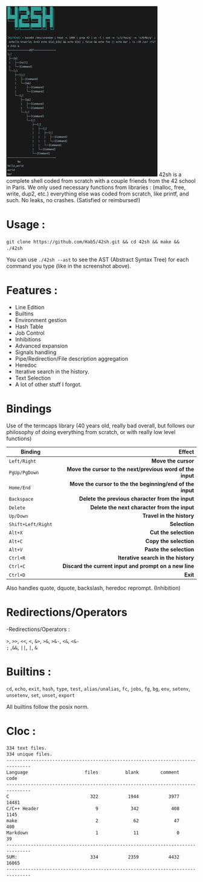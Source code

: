 <img src="screenshots/screenshot.png" width="400" height="450">
42sh is a complete shell coded from scratch with a couple friends from the 42 school in Paris.  
We only used necessary functions from libraries : (malloc, free, write, dup2, etc.) everything else was coded from scratch, like printf, <string.h> and such.  
No leaks, no crashes. (Satisfied or reimbursed!)

# Usage :

`git clone https://github.com/Hab5/42sh.git && cd 42sh && make && ./42sh`

You can use `./42sh --ast` to see the AST (Abstract Syntax Tree) for each command you type (like in the screenshot above).

# Features :

- Line Edition  
- Builtins  
- Environment gestion  
- Hash Table  
- Job Control  
- Inhibitions  
- Advanced expansion  
- Signals handling  
- Pipe/Redirection/File description aggregation  
- Heredoc
- Iterative search in the history.
- Text Selection
- A lot of other stuff I forgot.


# Bindings

Use of the termcaps library (40 years old, really bad overall, but follows our philosophy of doing everything from scratch, or with really low level functions)

|Binding                         |Effect                        |
|--------------------------------|-----------------------------:|
|`Left/Right`                    |**Move the cursor**               |
|`PgUp/PgDown`                   |**Move the cursor to the next/previous word of the input**|
|`Home/End`                      |**Move the cursor to the the beginning/end of the input**|
|`Backspace`                     |**Delete the previous character from the input**|
|`Delete`                        |**Delete the next character from the input**|
|`Up/Down`                       |**Travel in the history**|
|`Shift+Left/Right`              |**Selection**|
|`Alt+X`                         |**Cut the selection**|
|`Alt+C`                         |**Copy the selection**|
|`Alt+V`                         |**Paste the selection**|
|`Ctrl+R`                        |**Iterative search in the history**|
|`Ctrl+C`                        |**Discard the current input and prompt on a new line**|
|`Ctrl+D`                        |**Exit**|
  
Also handles quote, dquote, backslash, heredoc reprompt. (Inhibition)

# Redirections/Operators
-Redirections/Operators :

`>`, `>>`, `<<`, `<`, `&>`, `>&`, `>&-`, `<&`, `<&-`  
`;` ,`&&`, `||`, `|`, `&`

# Builtins :

`cd`, `echo`, `exit`, `hash`, `type`, `test`, `alias/unalias`, `fc`, `jobs`, `fg`, `bg`, `env`, `setenv`, `unsetenv`, `set`, `unset`, `export`  

All builtins follow the posix norm.

# Cloc :

```
334 text files.
334 unique files.
-------------------------------------------------------------------------------
Language                     files          blank        comment           code
-------------------------------------------------------------------------------
C                              322           1944           3977          14481
C/C++ Header                     9            342            408           1145
make                             2             62             47            400
Markdown                         1             11              0             39
-------------------------------------------------------------------------------
SUM:                           334           2359           4432          16065
-------------------------------------------------------------------------------
```
